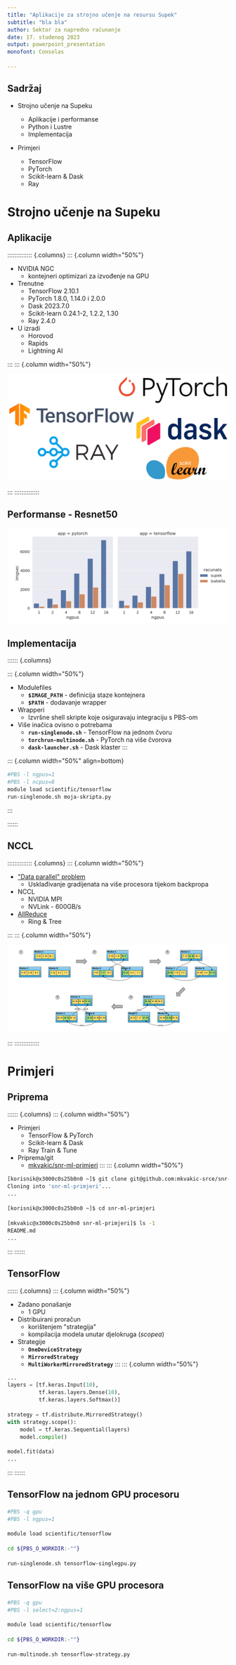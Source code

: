 ```yaml
---
title: "Aplikacije za strojno učenje na resursu Supek"
subtitle: "bla bla"
author: Sektor za napredno računanje
date: 17. studenog 2023
output: powerpoint_presentation
monofont: Consolas

---
```


## Sadržaj

- Strojno učenje na Supeku
  - Aplikacije i performanse
  - Python i Lustre
  - Implementacija

- Primjeri
  - TensorFlow
  - PyTorch
  - Scikit-learn & Dask
  - Ray

# Strojno učenje na Supeku

## Aplikacije

:::::::::::::: {.columns}
::: {.column width="50%"}

- NVIDIA NGC
    - kontejneri optimizari za izvođenje na GPU
- Trenutne
    - TensorFlow 2.10.1
    - PyTorch 1.8.0, 1.14.0 i 2.0.0
    - Dask 2023.7.0
    - Scikit-learn 0.24.1-2, 1.2.2, 1.30
    - Ray 2.4.0
- U izradi
    - Horovod
    - Rapids
    - Lightning AI

:::
::: {.column width="50%"}

![](images/ml.png)
<!-- Trenutne aplikacije strojnog učenja -->

:::
::::::::::::::

## Performanse - Resnet50

![](images/ml-performance.png)
<!-- Brzina treniranja modela ResNet50 [img/sec] korištenjem PyTorcha (lijevo) i TensorFlowa (desno) na klasteru Supek (plavo) i Isabella (narančasto) -->

## Implementacija

:::::: {.columns}

::: {.column width="50%"}
- Modulefiles
    - **`$IMAGE_PATH`** - definicija staze kontejnera
    - **`$PATH`** - dodavanje wrapper
- Wrapperi
    - Izvršne shell skripte koje osiguravaju integraciju s PBS-om
- Više inačica ovisno o potrebama
    - **`run-singlenode.sh`** - TensorFlow na jednom čvoru
    - **`torchrun-multinode.sh`** - PyTorch na više čvorova
    - **`dask-launcher.sh`** - Dask klaster
:::

::: {.column width="50%" align=bottom}

```bash
#PBS -l ngpus=1
#PBS -l ncpus=8
module load scientific/tensorflow
run-singlenode.sh moja-skripta.py
```

:::

::::::

## NCCL

:::::::::::::: {.columns}
::: {.column width="50%"}

- ["Data parallel" problem](https://siboehm.com/articles/22/data-parallel-training)
    - Usklađivanje gradijenata na više procesora tijekom backpropa
- NCCL
    - NVIDIA MPI
    - NVLink - 600GB/s
- [AllReduce](https://marek.ai/allreduce-the-basis-of-multi-device-communication-for-neural-network-training.htm)
    - Ring & Tree

:::
::: {.column width="50%"}

![](images/nccl.png)
<!-- Ring AllReduce algoritam (Figure 4. u [izvoru](https://www.uber.com/en-HR/blog/horovod/))-->

:::
::::::::::::::

# Primjeri

## Priprema

:::::: {.columns}
::: {.column width="50%"}
- Primjeri
  - TensorFlow & PyTorch
  - Scikit-learn & Dask
  - Ray Train & Tune
- Priprema/git
  - [mkvakic/snr-ml-primjeri](https://github.com/mkvakic-srce/snr-ml-primjeri)
:::
::: {.column width="50%"}

```bash
[korisnik@x3000c0s25b0n0 ~]$ git clone git@github.com:mkvakic-srce/snr-ml-primjeri.git
Cloning into 'snr-ml-primjeri'...
...

[korisnik@x3000c0s25b0n0 ~]$ cd snr-ml-primjeri

[mkvakic@x3000c0s25b0n0 snr-ml-primjeri]$ ls -1
README.md
...
```
:::
::::::

## TensorFlow

:::::: {.columns}
::: {.column width="50%"}
- Zadano ponašanje
    - 1 GPU
- Distribuirani proračun
    - korištenjem "strategija"
    - kompilacija modela unutar djelokruga (*scopea*)
- Strategije
    - **`OneDeviceStrategy`**
    - **`MirroredStrategy`**
    - **`MultiWorkerMirroredStrategy`**
:::
::: {.column width="50%"}

```python
...
layers = [tf.keras.Input(10),
          tf.keras.layers.Dense(10),
          tf.keras.layers.Softmax()]

strategy = tf.distribute.MirroredStrategy()
with strategy.scope():
    model = tf.keras.Sequential(layers)
    model.compile()

model.fit(data)
...
```
:::
::::::

## TensorFlow na jednom GPU procesoru

```bash
#PBS -q gpu
#PBS -l ngpus=1

module load scientific/tensorflow

cd ${PBS_O_WORKDIR:-""}

run-singlenode.sh tensorflow-singlegpu.py
```

## TensorFlow na više GPU procesora

```bash
#PBS -q gpu
#PBS -l select=2:ngpus=1

module load scientific/tensorflow

cd ${PBS_O_WORKDIR:-""}

run-multinode.sh tensorflow-strategy.py
```
